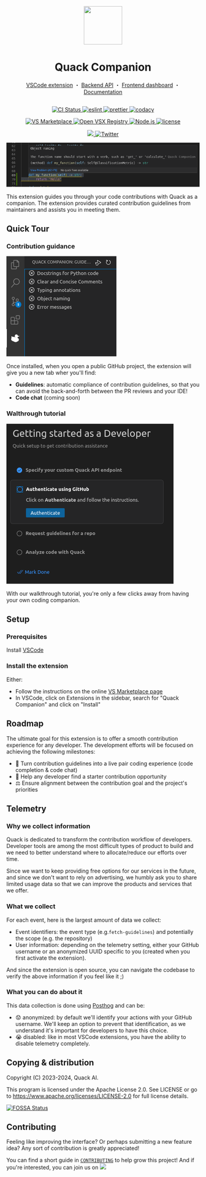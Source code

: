 <p align="center">
  <a href="https://quack-ai.com"><img src="https://quack-ai.com/quack.png" width="100" height="100"></a>
</p>
<h1 align="center">
 Quack Companion
</h1>

<p align="center">
  <a href="https://github.com/quack-ai/companion">VSCode extension</a> ・
  <a href="https://github.com/quack-ai/contribution-api">Backend API</a> ・
  <a href="https://github.com/quack-ai/platform">Frontend dashboard</a> ・
  <a href="https://docs.quackai.com">Documentation</a>
</p>
<h2 align="center"></h2>

<p align="center">
  <a href="https://github.com/quack-ai/companion/actions/workflows/builds.yml">
    <img alt="CI Status" src="https://img.shields.io/github/actions/workflow/status/quack-ai/companion/builds.yml?branch=main&label=CI&logo=github&style=flat-square">
  </a>
  <a href="https://github.com/eslint/eslint">
    <img src="https://img.shields.io/badge/Linter-ESLint-4B32C3?style=flat-square&logo=ESLint&logoColor=white" alt="eslint">
  </a>
  <a href="https://github.com/prettier/prettier">
    <img src="https://img.shields.io/badge/Formatter-Prettier-F7B93E?style=flat-square&logo=Prettier&logoColor=white" alt="prettier">
  </a>
  <a href="https://app.codacy.com?utm_source=gh&utm_medium=referral&utm_content=&utm_campaign=Badge_grade">
    <img src="https://app.codacy.com/project/badge/Grade/21136022056c40429ce01bc63421692c" alt="codacy">
  </a>
</p>

<p align="center">
  <a href="https://marketplace.visualstudio.com/items?itemName=quackai.quack-companion">
    <img src="https://img.shields.io/visual-studio-marketplace/v/quackai.quack-companion?logo=visualstudiocode&logoColor=fff&style=flat-square&label=VS%20Marketplace" alt="VS Marketplace">
  </a>
  <a href="https://open-vsx.org/extension/quackai/quack-companion">
    <img src="https://img.shields.io/open-vsx/v/quackai/quack-companion?logo=opensourceinitiative&logoColor=fff&style=flat-square&label=Open%20VSX%20Registry" alt="Open VSX Registry">
  </a>
  <a href="https://github.com/nodejs/node">
    <img src="https://img.shields.io/badge/Node-18-339933?style=flat-square&logo=nodedotjs&logoColor=white" alt="Node.js">
  </a>
  <a href="https://github.com/quack-ai/companion/blob/main/LICENSE">
    <img src="https://img.shields.io/badge/License-Apache 2.0-blue?style=flat-square" alt="license">
  </a>
</p>

<p align="center">
  <!-- <a href="https://discord.gg/E9rY3bVCWd">
    <img src="https://dcbadge.vercel.app/api/server/E9rY3bVCWd?style=flat" alt="discord"/>
  </a> -->
  <a target="_blank" href="https://discord.gg/E9rY3bVCWd" style="background:none">
    <img src="https://img.shields.io/badge/Discord-join-continue.svg?labelColor=191937&color=6F6FF7&logo=discord" />
  </a>
  <a href="https://twitter.com/quack_ai">
    <img src="https://img.shields.io/badge/-@quack_ai-1D9BF0?style=flat-square&logo=twitter&logoColor=white" alt="Twitter">
  </a>
</p>

![Compliance hint](media/compliance_hint.png)

This extension guides you through your code contributions with Quack as a companion. The extension provides curated contribution guidelines from maintainers and assists you in meeting them.

## Quick Tour

### Contribution guidance

![Guideline view](media/guideline_list.png)

Once installed, when you open a public GitHub project, the extension will give you a new tab wher you'll find:

- **Guidelines**: automatic compliance of contribution guidelines, so that you can avoid the back-and-forth between the PR reviews and your IDE!
- **Code chat** (coming soon)

### Walthrough tutorial

![Developer walkthrough](media/dev_walkthrough.png)

With our walkthrough tutorial, you're only a few clicks away from having your own coding companion.

## Setup

### Prerequisites

Install [VSCode](https://code.visualstudio.com/Download)

### Install the extension

Either:

- Follow the instructions on the online [VS Marketplace page](https://marketplace.visualstudio.com/items?itemName=quackai.quack-companion)
- In VSCode, click on Extensions in the sidebar, search for "Quack Companion" and click on "Install"

## Roadmap

The ultimate goal for this extension is to offer a smooth contribution experience for any developer.
The development efforts will be focused on achieving the following milestones:

- 🤝 Turn contribution guidelines into a live pair coding experience (code completion & code chat)
- 🐣 Help any developer find a starter contribution opportunity
- ⚖️ Ensure alignment between the contribution goal and the project's priorities

## Telemetry

### Why we collect information

Quack is dedicated to transform the contribution workflow of developers. Developer tools are among the most difficult types of product to build and we need to better understand where to allocate/reduce our efforts over time.

Since we want to keep providing free options for our services in the future, and since we don't want to rely on advertising, we humbly ask you to share limited usage data so that we can improve the products and services that we offer.

### What we collect

For each event, here is the largest amount of data we collect:

- Event identifiers: the event type (e.g.`fetch-guidelines`) and potentially the scope (e.g. the repository)
- User information: depending on the telemetry setting, either your GitHub username or an anonymized UUID specific to you (created when you first activate the extension).

And since the extension is open source, you can navigate the codebase to verify the above information if you feel like it ;)

### What you can do about it

This data collection is done using [Posthog](https://posthog.com/) and can be:

- 😟 anonymized: by default we'll identify your actions with your GitHub username. We'll keep an option to prevent that identification, as we understand it's important for developers to have this choice.
- 😭 disabled: like in most VSCode extensions, you have the ability to disable telemetry completely.

## Copying & distribution

Copyright (C) 2023-2024, Quack AI.

This program is licensed under the Apache License 2.0.
See LICENSE or go to <https://www.apache.org/licenses/LICENSE-2.0> for full license details.

[![FOSSA Status](https://app.fossa.com/api/projects/git%2Bgithub.com%2Fquack-ai%2Fquack-companion-vscode.svg?type=large&issueType=license)](https://app.fossa.com/projects/git%2Bgithub.com%2Fquack-ai%2Fquack-companion-vscode?ref=badge_large&issueType=license)

## Contributing

Feeling like improving the interface? Or perhaps submitting a new feature idea? Any sort of contribution is greatly appreciated!

You can find a short guide in [`CONTRIBUTING`](CONTRIBUTING.md) to help grow this project! And if you're interested, you can join us on [![](https://img.shields.io/badge/Discord-join-continue.svg?labelColor=191937&color=6F6FF7&logo=discord)](https://discord.gg/E9rY3bVCWd)
